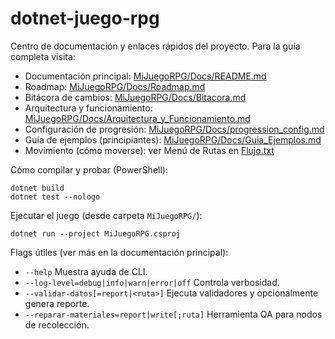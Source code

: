 # dotnet-juego-rpg

Centro de documentación y enlaces rápidos del proyecto. Para la guía completa visita:

- Documentación principal: [MiJuegoRPG/Docs/README.md](MiJuegoRPG/Docs/README.md)
- Roadmap: [MiJuegoRPG/Docs/Roadmap.md](MiJuegoRPG/Docs/Roadmap.md)
- Bitácora de cambios: [MiJuegoRPG/Docs/Bitacora.md](MiJuegoRPG/Docs/Bitacora.md)
- Arquitectura y funcionamiento: [MiJuegoRPG/Docs/Arquitectura_y_Funcionamiento.md](MiJuegoRPG/Docs/Arquitectura_y_Funcionamiento.md)
- Configuración de progresión: [MiJuegoRPG/Docs/progression_config.md](MiJuegoRPG/Docs/progression_config.md)
- Guía de ejemplos (principiantes): [MiJuegoRPG/Docs/Guia_Ejemplos.md](MiJuegoRPG/Docs/Guia_Ejemplos.md)
- Movimiento (cómo moverse): ver Menú de Rutas en [Flujo.txt](Flujo.txt)

Cómo compilar y probar (PowerShell):

```
dotnet build
dotnet test --nologo
```

Ejecutar el juego (desde carpeta `MiJuegoRPG/`):

```
dotnet run --project MiJuegoRPG.csproj
```

Flags útiles (ver más en la documentación principal):

- `--help` Muestra ayuda de CLI.
- `--log-level=debug|info|warn|error|off` Controla verbosidad.
- `--validar-datos[=report|<ruta>]` Ejecuta validadores y opcionalmente genera reporte.
- `--reparar-materiales=report|write[;ruta]` Herramienta QA para nodos de recolección.
